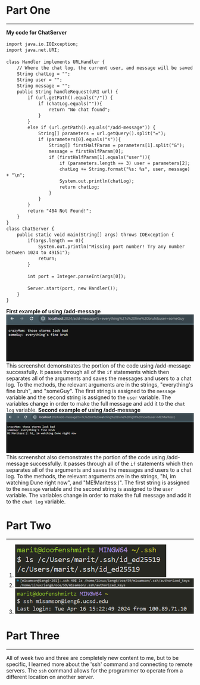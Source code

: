 # Part One
---
**My code for ChatServer**
```
import java.io.IOException;
import java.net.URI;

class Handler implements URLHandler {
    // Where the chat log, the current user, and message will be saved
    String chatLog = "";
    String user = "";
    String message = "";
    public String handleRequest(URI url) {
        if (url.getPath().equals("/")) {
            if (chatLog.equals("")){
                return "No chat found";
            }
        }
        else if (url.getPath().equals("/add-message")) {
            String[] parameters = url.getQuery().split("=");
            if (parameters[0].equals("s")){
                String[] firstHalfParam = parameters[1].split("&");
                message = firstHalfParam[0];
                if (firstHalfParam[1].equals("user")){
                    if (parameters.length == 3) user = parameters[2];
                    chatLog += String.format("%s: %s", user, message) + "\n";
                    System.out.println(chatLog);
                    return chatLog;
                }
            }
        }
        return "404 Not Found!";
    }
}
class ChatServer {
    public static void main(String[] args) throws IOException {
        if(args.length == 0){
            System.out.println("Missing port number! Try any number between 1024 to 49151");
            return;
        }

        int port = Integer.parseInt(args[0]);

        Server.start(port, new Handler());
    }
}
```
**First example of using /add-message**
![Image](lab-report-2-part1.1.png) 
This screenshot demonstrates the portion of the code using /add-message successfully. It passes through all of the `if` statements which then separates all of the arguments and saves the messages and users to a chat log. To the methods, the relevant arguments are in the strings, "everything's fine bruh", and "someGuy". The first string is assigned to the `message` variable and the second string is assigned to the `user` variable.  The variables change in order to make the full message and add it to the `chat log` variable.
**Second example of using /add-message**
![Image](lab-report-2-part1.2.png)
This screenshot also demonstrates the portion of the code using /add-message successfully. It passes through all of the `if` statements which then separates all of the arguments and saves the messages and users to a chat log. To the methods, the relevant arguments are in the strings, "hi, im watching Dune right now", and "ME!Maritess:)". The first string is assigned to the `message` variable and the second string is assigned to the `user` variable.  The variables change in order to make the full message and add it to the `chat log` variable.
# Part Two
---
1. ![Image](lab-report-2-part2.1.png)
2.  ![Image](lab-report-2-part2.2.png)
3.  ![Image](lab-report-2-part2.3.png)

# Part Three
---
All of week two and three are completely new content to me, but to be specific, I learned more about the 'ssh' command and connecting to remote servers. The `ssh` command allows for the programmer to operate from a different location on another server.
